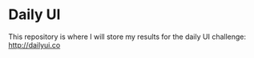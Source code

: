 # Daily UI

This repository is where I will store my results for the daily UI challenge: http://dailyui.co
